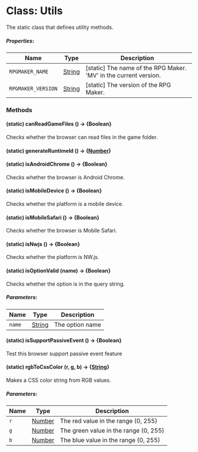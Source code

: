 # Class: Utils
The static class that defines utility methods.

##### Properties:

| Name | Type | Description |
| --- | --- | --- |
| `RPGMAKER_NAME` | [String](String.md) | [static] The name of the RPG Maker. 'MV' in the current version. |
| `RPGMAKER_VERSION` | [String](String.md) | [static] The version of the RPG Maker. |


### Methods

#### (static) canReadGameFiles () → {Boolean}
Checks whether the browser can read files in the game folder.

#### (static) generateRuntimeId () → {[Number](Number.md)}



#### (static) isAndroidChrome () → {Boolean}Checks whether the browser is Android Chrome.

#### (static) isMobileDevice () → {Boolean}Checks whether the platform is a mobile device.

#### (static) isMobileSafari () → {Boolean}Checks whether the browser is Mobile Safari.

#### (static) isNwjs () → {Boolean}Checks whether the platform is NW.js.

#### (static) isOptionValid (name) → {Boolean}Checks whether the option is in the query string.

##### Parameters:

| Name | Type | Description |
| --- | --- | --- |
| `name` | [String](String.md) | The option name |


#### (static) isSupportPassiveEvent () → {Boolean}Test this browser support passive event feature

#### (static) rgbToCssColor (r, g, b) → {[String](String.md)}Makes a CSS color string from RGB values.

##### Parameters:

| Name | Type | Description |
| --- | --- | --- |
| `r` | [Number](Number.md) | The red value in the range (0, 255) |
| `g` | [Number](Number.md) | The green value in the range (0, 255) |
| `b` | [Number](Number.md) | The blue value in the range (0, 255) |



